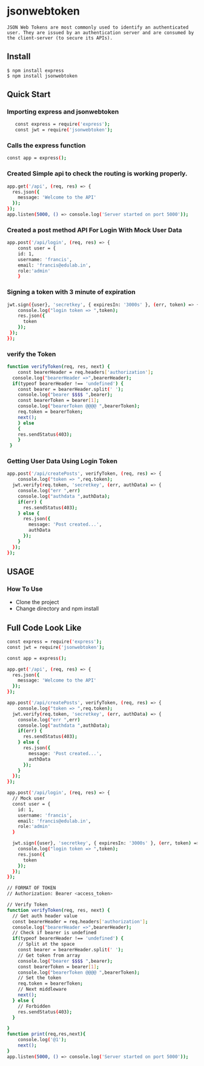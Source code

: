 
#  jsonwebtoken
    
    JSON Web Tokens are most commonly used to identify an authenticated user. They are issued by an authentication server and are consumed by the client-server (to secure its APIs). 

## Install
    
    $ npm install express
    $ npm install jsonwebtoken

## Quick Start

### Importing express and jsonwebtoken

```sh
   const express = require('express');
   const jwt = require('jsonwebtoken');
   ``` 
   
### Calls the express function   
```sh
const app = express();
```

### Created Simple api to check the routing is working properly.
```sh
app.get('/api', (req, res) => {
  res.json({
    message: 'Welcome to the API'
  });
});
app.listen(5000, () => console.log('Server started on port 5000'));
```
### Created  a post method API For Login With Mock User Data
```sh
app.post('/api/login', (req, res) => {
    const user = {
    id: 1, 
    username: 'francis',
    email: 'francis@edulab.in',
    role:'admin'
    }
```
 ###   Signing a token with 3 minute of expiration
```sh
jwt.sign({user}, 'secretkey', { expiresIn: '3000s' }, (err, token) => {
    console.log("login token => ",token);
    res.json({
      token
    });
 });
});
```

### verify the Token 
```sh
function verifyToken(req, res, next) {
    const bearerHeader = req.headers['authorization'];
  console.log("bearerHeader =>",bearerHeader);
  if(typeof bearerHeader !== 'undefined') {
    const bearer = bearerHeader.split(' ');
    console.log("bearer $$$$ ",bearer);
    const bearerToken = bearer[1];
    console.log("bearerToken @@@@ ",bearerToken);
    req.token = bearerToken;
    next();
    } else
    {
    res.sendStatus(403);
    }
 }
```

###  Getting User Data Using Login Token
```sh
app.post('/api/createPosts', verifyToken, (req, res) => {  
    console.log("token => ",req.token);
  jwt.verify(req.token, 'secretkey', (err, authData) => {
    console.log("err ",err)
    console.log("authdata ",authData);
    if(err) {
      res.sendStatus(403);
    } else {
      res.json({
        message: 'Post created...',
        authData
      });
    }
  });
});
```

## USAGE

### How To Use
 
- Clone the project
- Change directory and npm install

## Full Code Look Like 
```sh
const express = require('express');
const jwt = require('jsonwebtoken');

const app = express();

app.get('/api', (req, res) => {
  res.json({
    message: 'Welcome to the API'
  });
});

app.post('/api/createPosts', verifyToken, (req, res) => {  
    console.log("token => ",req.token);
  jwt.verify(req.token, 'secretkey', (err, authData) => {
    console.log("err ",err)
    console.log("authdata ",authData);
    if(err) {
      res.sendStatus(403);
    } else {
      res.json({
        message: 'Post created...',
        authData
      });
    }
  });
});

app.post('/api/login', (req, res) => {
  // Mock user
  const user = {
    id: 1, 
    username: 'francis',
    email: 'francis@edulab.in',
    role:'admin'
  }

  jwt.sign({user}, 'secretkey', { expiresIn: '3000s' }, (err, token) => {
    console.log("login token => ",token);
    res.json({
      token
    });
  });
});

// FORMAT OF TOKEN
// Authorization: Bearer <access_token>

// Verify Token
function verifyToken(req, res, next) {
  // Get auth header value
  const bearerHeader = req.headers['authorization'];
  console.log("bearerHeader =>",bearerHeader);
  // Check if bearer is undefined
  if(typeof bearerHeader !== 'undefined') {
    // Split at the space
    const bearer = bearerHeader.split(' ');
    // Get token from array
    console.log("bearer $$$$ ",bearer);
    const bearerToken = bearer[1];
    console.log("bearerToken @@@@ ",bearerToken);
    // Set the token
    req.token = bearerToken;
    // Next middleware
    next();
  } else {
    // Forbidden
    res.sendStatus(403);
  }

}
function print(req,res,next){
    console.log('@1');
    next();
}
app.listen(5000, () => console.log('Server started on port 5000'));
```
